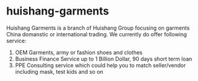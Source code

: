 # huishang-garments

Huishang Garments is a branch of Huishang Group focusing on garments China domanstic or international trading. We currently do offer following service:

1. OEM Garments, army or fashion shoes and clothes
2. Business Finance Service up to 1 Billion Dollar, 90 days short term loan
3. PPE Consulting service which could help you to match seller/vendor including mask, test kids and so on
